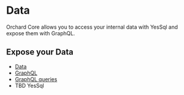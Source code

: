 # Data

Orchard Core allows you to access your internal data with YesSql and expose them with GraphQL.

## Expose your Data

- [Data](../../reference/modules/Data/README.md)
- [GraphQL](../../reference/modules/Apis.GraphQL/README.md)
- [GraphQL queries](../../reference/modules/Apis.GraphQL.Abstractions/README.md)
- TBD YesSql
